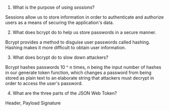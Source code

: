 1. What is the purpose of using _sessions_?

Sessions allow us to store information in order to authenticate and authorize users as a means of securing the application's data.

2. What does bcrypt do to help us store passwords in a secure manner.

Bcrypt provides a method to disguise user passwords called hashing. Hashing makes it more difficult to obtain user information.

3. What does bcrypt do to slow down attackers?

Bcrypt hashes passwords 10 ^ n times, n being the input number of hashes in our generate token function, which changes a password from being stored as plain text to an elaborate string that attackers must decrypt in order to access the user's password.

4. What are the three parts of the JSON Web Token?

Header, Payload Signature
